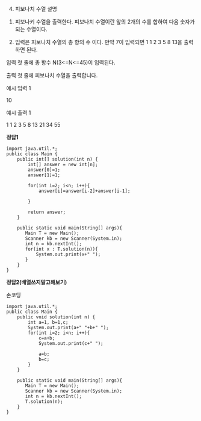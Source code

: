 4. 피보나치 수열
   설명

1) 피보나키 수열을 출력한다. 피보나치 수열이란 앞의 2개의 수를 합하여 다음 숫자가 되는 수열이다.

2) 입력은 피보나치 수열의 총 항의 수 이다. 만약 7이 입력되면 1 1 2 3 5 8 13을 출력하면 된다.

입력
첫 줄에 총 항수 N(3<=N<=45)이 입력된다.

출력
첫 줄에 피보나치 수열을 출력합니다.

예시 입력 1

10

예시 출력 1

1 1 2 3 5 8 13 21 34 55

**정답1**

```
import java.util.*;
public class Main {
    public int[] solution(int n) {
        int[] answer = new int[n];
        answer[0]=1;
        answer[1]=1;

        for(int i=2; i<n; i++){
            answer[i]=answer[i-2]+answer[i-1];

        }

        return answer;
    }

    public static void main(String[] args){
       Main T = new Main();
       Scanner kb = new Scanner(System.in);
       int n = kb.nextInt();
       for(int x : T.solution(n)){
           System.out.print(x+" ");
       }
    }
}
```

**정답2(배열쓰지말고해보기)**

손코딩

```
import java.util.*;
public class Main {
    public void solution(int n) {
        int a=1, b=1,c;
        System.out.print(a+" "+b+" ");
        for(int i=2; i<n; i++){
            c=a+b;
            System.out.print(c+" ");

            a=b;
            b=c;
        }
    }

    public static void main(String[] args){
       Main T = new Main();
       Scanner kb = new Scanner(System.in);
       int n = kb.nextInt();
       T.solution(n);
    }
}
```
